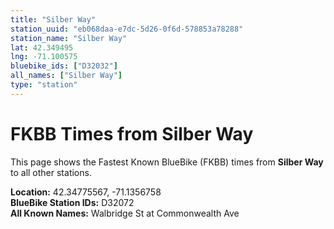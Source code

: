 ```yaml
---
title: "Silber Way"
station_uuid: "eb068daa-e7dc-5d26-0f6d-578853a78288"
station_name: "Silber Way"
lat: 42.349495
lng: -71.100575
bluebike_ids: ["D32032"]
all_names: ["Silber Way"]
type: "station"
---
```


# FKBB Times from Silber Way

This page shows the Fastest Known BlueBike (FKBB) times from **Silber Way** to all other stations.

**Location:** 42.34775567, -71.1356758  
**BlueBike Station IDs:** D32072  
**All Known Names:** Walbridge St at Commonwealth Ave

